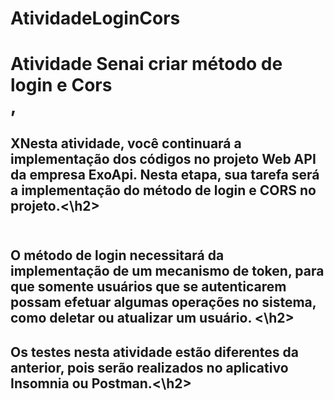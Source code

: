 # AtividadeLoginCors
<h1>Atividade Senai criar método de login e Cors <br>,
<h2>XNesta atividade, você continuará a implementação dos códigos
no projeto Web API da empresa ExoApi. Nesta etapa, sua
tarefa será a implementação do método de login e CORS no
projeto.<\h2><br><br>
<h2> O método de login necessitará da implementação de um
mecanismo de token, para que somente usuários que se
autenticarem possam efetuar algumas operações no sistema,
como deletar ou atualizar um usuário. <\h2>
<h2>Os testes nesta atividade estão diferentes da anterior, pois
serão realizados no aplicativo Insomnia ou Postman.<\h2>
